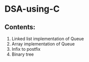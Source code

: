 # DSA-using-C
## Contents:
1. Linked list implementation of Queue
2. Array implementation of Queue
3. Infix to postfix
4. Binary tree
